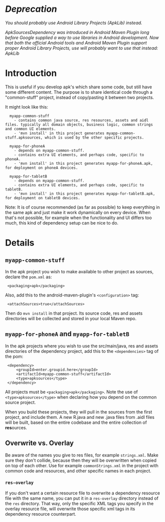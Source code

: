 # _Deprecation_ #

_You should probably use Android Library Projects (ApkLib) instead._

_ApkSourcesDependency was introduced in Android Maven Plugin long before Google supplied a way to use libraries in Android development. Now that both the official Android tools and Android Maven Plugin support proper Android Library Projects, use will probably want to use that instead: ApkLib_

# Introduction #

This is useful if you develop apk's which share some code, but still have some different content. The purpose is to share identical code through a "common-stuff" project, instead of copy/pasting it between two projects.

It might look like this:

```
  myapp-common-stuff
    - contains common java source, res resources, assets and aidl files. typically all domain objects, business logic, common strings and common UI elements.
    - 'mvn install' in this project generates myapp-common-stuff.apksources, which is used by the other specific projects.

  myapp-for-phoneA
    - depends on myapp-common-stuff.
    - contains extra UI elements, and perhaps code, specific to phoneA.
    - 'mvn install' in this project generates myapp-for-phoneA.apk, for deployment on phoneA devices.

  myapp-for-tabletB
    - depends on myapp-common-stuff.
    - contains extra UI elements, and perhaps code, specific to tabletB.
    - 'mvn install' in this project generates myapp-for-tabletB.apk, for deployment on tabletB devices.
```

Note: It is of course recommended (as far as possible) to keep everything in the same apk and just make it work dynamically on every device. When that's not possible, for example when the functionality and UI differs too much, this kind of dependency setup can be nice to do.

# Details #

## `myapp-common-stuff` ##
In the apk project you wish to make available to other project as sources, declare the `pom.xml` as:

```
 <packaging>apk</packaging>
```

Also, add this to the android-maven-plugin's `<configuration>` tag:

```
 <attachSources>true</attachSources>
```

Then do `mvn install` in that project. Its source code, res and assets directories will be collected and stored in your local Maven repo.

## `myapp-for-phoneA` and `myapp-for-tabletB` ##
In the apk projects where you wish to use the src/main/java, res and assets directories of the dependency project, add this to the `<dependencies>` tag of the pom:

```
 <dependency>
     <groupId>enter.groupid.here</groupId>
     <artifactId>myapp-common-stuff</artifactId>
     <type>apksources</type>
 </dependency>
```

All projects must be `<packaging>apk</packaging>`. Note the use of `<type>apksources</type>` when declaring how you depend on the common source project.

When you build these projects, they will pull in the sources from the first project, and include them. A new R.java and new .java files from .aidl files will be built, based on the entire codebase and the entire collection of <b>res</b>ources.


## Overwrite vs. Overlay ##

Be aware of the names you give to res files, for example `strings.xml`. Make sure they don't collide, because then they will be overwritten when copied on top of each other. Use for example `commonStrings.xml` in the project with common code and resources, and other specific names in each project.

### `res-overlay` ###

If you don't want a certain resource file to overwrite a dependency resource file with the same name, you can put it in a `res-overlay` directory instead of the `res` directory. That way, only the specific XML tags you specify in the overlay resource file, will overwrite those specific xml tags in its dependency resource counterpart.